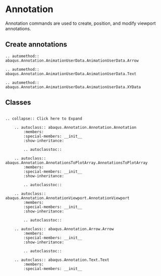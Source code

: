 # Annotation

Annotation commands are used to create, position, and modify viewport annotations.

## Create annotations

```{eval-rst}
.. automethod:: abaqus.Annotation.AnimationUserData.AnimationUserData.Arrow
```

```{eval-rst}
.. automethod:: abaqus.Annotation.AnimationUserData.AnimationUserData.Text
```

```{eval-rst}
.. automethod:: abaqus.Annotation.AnimationUserData.AnimationUserData.XYData

```

## Classes

```{eval-rst}

.. collapse:: Click here to Expand

    .. autoclass:: abaqus.Annotation.Annotation.Annotation
        :members:
        :special-members: __init__
        :show-inheritance:

        .. autoclasstoc::

    .. autoclass:: abaqus.Annotation.AnnotationsToPlotArray.AnnotationsToPlotArray
        :members:
        :special-members: __init__
        :show-inheritance:

        .. autoclasstoc::

    .. autoclass:: abaqus.Annotation.AnnotationViewport.AnnotationViewport
        :members:
        :special-members: __init__
        :show-inheritance:

        .. autoclasstoc::

    .. autoclass:: abaqus.Annotation.Arrow.Arrow
        :members:
        :special-members: __init__
        :show-inheritance:

        .. autoclasstoc::

    .. autoclass:: abaqus.Annotation.Text.Text
        :members:
        :special-members: __init__
```
